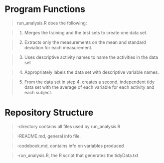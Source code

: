 Program Functions
======================

> run_analysis.R does the following:
   
>   1)  Merges the training and the test sets to create one data set.
 
>   2)  Extracts only the measurements on the mean and standard deviation for each measurement. 
 
>   3)  Uses descriptive activity names to name the activities in the data set
 
>   4)  Appropriately labels the data set with descriptive variable names. 
   
>   5)  From the data set in step 4, creates a second, independent tidy data set with the average
>       of each variable for each activity and each subject.

Repository Structure
====================
> -directory contains all files used by run_analysis.R

> -README.md, general info file.

> -codebook.md, contains info on variables produced 

> -run_analysis.R, the R script that generates the tidyData.txt
